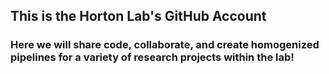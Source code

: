 ## This is the Horton Lab's GitHub Account
### Here we will share code, collaborate, and create homogenized pipelines for a variety of research projects within the lab!
